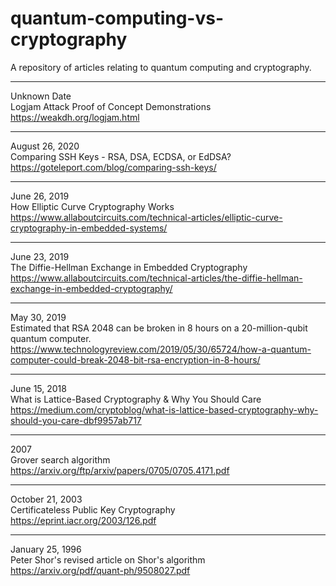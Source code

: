 # quantum-computing-vs-cryptography
A repository of articles relating to quantum computing and cryptography.

---

Unknown Date<br>
Logjam Attack Proof of Concept Demonstrations<br>
https://weakdh.org/logjam.html

---

August 26, 2020<br>
Comparing SSH Keys - RSA, DSA, ECDSA, or EdDSA?<br>
https://goteleport.com/blog/comparing-ssh-keys/

---

June 26, 2019<br>
How Elliptic Curve Cryptography Works<br>
https://www.allaboutcircuits.com/technical-articles/elliptic-curve-cryptography-in-embedded-systems/

---

June 23, 2019<br>
The Diffie-Hellman Exchange in Embedded Cryptography<br>
https://www.allaboutcircuits.com/technical-articles/the-diffie-hellman-exchange-in-embedded-cryptography/

---

May 30, 2019<br>
Estimated that RSA 2048 can be broken in 8 hours on a 20-million-qubit quantum computer.<br>
https://www.technologyreview.com/2019/05/30/65724/how-a-quantum-computer-could-break-2048-bit-rsa-encryption-in-8-hours/

---

June 15, 2018<br>
What is Lattice-Based Cryptography & Why You Should Care<br>
https://medium.com/cryptoblog/what-is-lattice-based-cryptography-why-should-you-care-dbf9957ab717

---

2007<br>
Grover search algorithm<br>
https://arxiv.org/ftp/arxiv/papers/0705/0705.4171.pdf

---

October 21, 2003<br>
Certificateless Public Key Cryptography<br>
https://eprint.iacr.org/2003/126.pdf

---
 
January 25, 1996<br>
Peter Shor's revised article on Shor's algorithm<br>
https://arxiv.org/pdf/quant-ph/9508027.pdf
